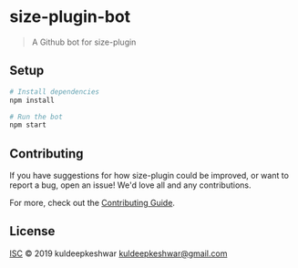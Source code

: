 # size-plugin-bot

> A Github bot for size-plugin

## Setup

```sh
# Install dependencies
npm install

# Run the bot
npm start
```

## Contributing

If you have suggestions for how size-plugin could be improved, or want to report a bug, open an issue! We'd love all and any contributions.

For more, check out the [Contributing Guide](CONTRIBUTING.md).

## License

[ISC](LICENSE) © 2019 kuldeepkeshwar <kuldeepkeshwar@gmail.com>
